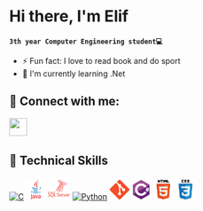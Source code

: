 # Hi there, I'm Elif
**`3th year Computer Engineering student💻`**
- ⚡ Fun fact: I love to read book and do sport
- 🏹 I'm currently learning .Net

## 🤝 Connect with me:
<p align="left"> <a href="https://www.linkedin.com/in/elif-tilki/" target="_blank" rel="noreferrer"><img src="https://raw.githubusercontent.com/danielcranney/readme-generator/main/public/icons/socials/linkedin.svg" width="32" height="32" /></a></p>

## 💼 Technical Skills
<a href="https://docs.microsoft.com/en-us/cpp/?view=msvc-170" target="_blank" ><img src="https://raw.githubusercontent.com/danielcranney/readme-generator/main/public/icons/skills/c-colored.svg" width="36" height="36" alt="C" /></a>
<a href="https://www.oracle.com/java/" target="_blank" rel="noreferrer"><img src="https://github.com/devicons/devicon/blob/master/icons/java/java-original-wordmark.svg" width="36" height="36" alt="Java" /></a>
<a href="https://www.microsoft.com/en-us/sql-server/sql-server-2022" target="_blank" rel="noreferrer"><img src="https://github.com/devicons/devicon/blob/master/icons/microsoftsqlserver/microsoftsqlserver-plain-wordmark.svg" width="40" height="40" alt="css" /></a>
<a href="https://www.python.org/" target="_blank" rel="noreferrer"><img src="https://raw.githubusercontent.com/danielcranney/readme-generator/main/public/icons/skills/python-colored.svg" width="36" height="36" alt="Python" /></a>
<a href="https://git-scm.com/" target="_blank" rel="noreferrer"><img src="https://github.com/devicons/devicon/blob/master/icons/git/git-original.svg" width="36" height="36" alt="Git" /></a> 
<a href="https://learn.microsoft.com/tr-tr/dotnet/csharp/" target="_blank" rel="noreferrer"><img src="https://github.com/devicons/devicon/blob/master/icons/csharp/csharp-original.svg" width="36" height="36" alt="C#" /></a>
<a href="https://developer.mozilla.org/en-US/docs/Glossary/HTML5" target="_blank" rel="noreferrer"><img src="https://github.com/devicons/devicon/blob/master/icons/html5/html5-original-wordmark.svg" width="36" height="36" alt="html" /></a>
<a href="https://www.w3.org/TR/CSS/#css" target="_blank" rel="noreferrer"><img src="https://github.com/devicons/devicon/blob/master/icons/css3/css3-original-wordmark.svg" width="36" height="36" alt="css" /></a>
          
          
            
          
            
          
